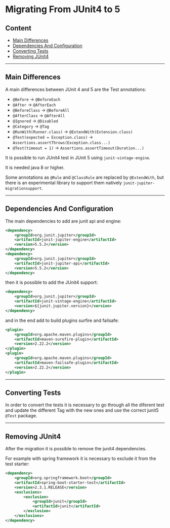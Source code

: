 # Migrating From JUnit4 to 5

## Content

- [Main Differences](#main-differences)
- [Dependencies And Configuration](#dependencies-and-configuration)
- [Converting Tests](#converting-tests)
- [Removing JUnit4](#removing-junit4)

--- 

## Main Differences

A main differences between JUnit 4 and 5 are the Test annotations:
- `@Before` -> `@BeforeEach`
- `@After` -> `@AfterEach`
- `@BeforeClass` -> `@BeforeAll`
- `@AfterClass` -> `@AfterAll`
- `@Ignored` -> `@Disabled`
- `@Category` -> `@Tag`
- `@RunWith(Runner.class)` -> `@ExtendWith(Extension.class)`
- `@Test(expected = Exception.class)` -> `Assertions.assertThrows(Exception.class...)`
- `@Test(timeout = 1)` -> `Assertions.assertTimeout(Duration...)`

It is possible to run JUnit4 test in JUnit 5 using `junit-vintage-engine`.

It is needed java 8 or higher.

Some annotations as `@Rule` and `@ClassRule` are replaced by `@ExtendWith`,
but there is an experimental library to support them natively `junit-jupiter-migrationsupport`.

---

## Dependencies And Configuration

The main dependencies to add are junit api and engine:
```xml
<dependency>
    <groupId>org.junit.jupiter</groupId>
    <artifactId>junit-jupiter-engine</artifactId>
    <version>5.5.2</version>
</dependency>
<dependency>
    <groupId>org.junit.jupiter</groupId>
    <artifactId>junit-jupiter-api</artifactId>
    <version>5.5.2</version>
</dependency>
```
then it is possible to add the JUnit4 support:
```xml
<dependency>
    <groupId>org.junit.jupiter</groupId>
    <artifactId>junit-vintage-engine</artifactId>
    <version>${junit.jupiter.version}</version>
</dependency>
```
and in the end add to build plugins surfire and failsafe:
```xml
<plugin>
    <groupId>org.apache.maven.plugins</groupId>
    <artifactId>maven-surefire-plugin</artifactId>
    <version>2.22.2</version>
</plugin>
<plugin>
    <groupId>org.apache.maven.plugins</groupId>
    <artifactId>maven-failsafe-plugin</artifactId>
    <version>2.22.2</version>
</plugin>
```

---

## Converting Tests

In order to convert the tests it is necessary to go through all the diferent
test and update the different Tag with the new ones and use the correct
junit5 `@Test` package.

---

## Removing JUnit4

After the migration it is possible to remove the junit4 dependencies.

For example with spring framework it is necessary to exclude it from the test starter:
```xml
<dependency>
    <groupId>org.springframework.boot</groupId>
    <artifactId>spring-boot-starter-test</artifactId>
    <version>2.3.1.RELEASE</version>
    <exclusions>
        <exclusion>
            <groupId>junit</groupId>
            <artifactId>junit</artifactId>
        </exclusion>
    </exclusions>
</dependency>
```
